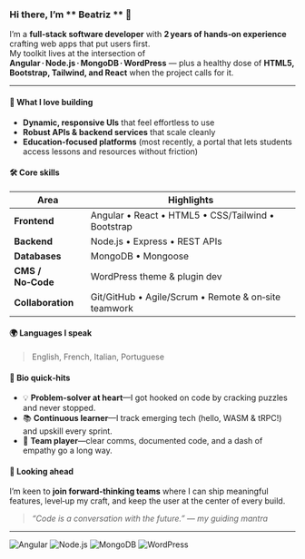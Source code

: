 ### Hi there, I’m ** Beatriz ** 👋

I’m a **full‑stack software developer** with **2 years of hands‑on experience** crafting web apps that put users first.  
My toolkit lives at the intersection of **Angular · Node.js · MongoDB · WordPress** — plus a healthy dose of **HTML5, Bootstrap, Tailwind, and React** when the project calls for it.

---

#### 🌟 What I love building
- **Dynamic, responsive UIs** that feel effortless to use  
- **Robust APIs & backend services** that scale cleanly  
- **Education‑focused platforms** (most recently, a portal that lets students access lessons and resources without friction)

#### 🛠  Core skills
| Area | Highlights |
|------|------------|
| **Frontend** | Angular • React • HTML5 • CSS/Tailwind • Bootstrap |
| **Backend**  | Node.js • Express • REST APIs |
| **Databases**| MongoDB • Mongoose |
| **CMS / No‑Code** | WordPress theme & plugin dev |
| **Collaboration** | Git/GitHub • Agile/Scrum • Remote & on‑site teamwork |

#### 🌍 Languages I speak
> English, French, Italian, Portuguese

#### 🚀 Bio quick‑hits
- 💡 **Problem‑solver at heart**—I got hooked on code by cracking puzzles and never stopped.  
- 📚 **Continuous learner**—I track emerging tech (hello, WASM & tRPC!) and upskill every sprint.  
- 🤝 **Team player**—clear comms, documented code, and a dash of empathy go a long way.  

#### 🎯 Looking ahead
I’m keen to **join forward‑thinking teams** where I can ship meaningful features, level‑up my craft, and keep the user at the center of every build.

> _“Code is a conversation with the future.” — my guiding mantra_

---


![Angular](https://img.shields.io/badge/-Angular-DD0031?logo=angular&logoColor=white)
![Node.js](https://img.shields.io/badge/-Node.js-339933?logo=nodedotjs&logoColor=white)
![MongoDB](https://img.shields.io/badge/-MongoDB-47A248?logo=mongodb&logoColor=white)
![WordPress](https://img.shields.io/badge/-WordPress-21759B?logo=wordpress&logoColor=white)


